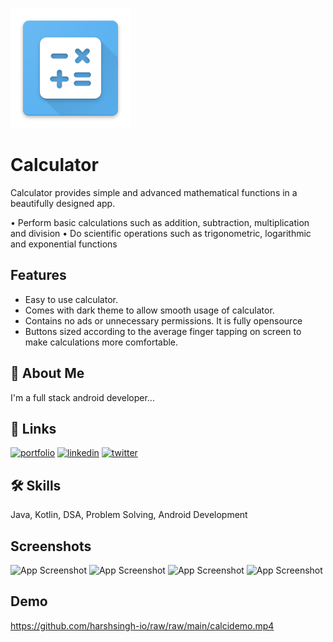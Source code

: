 
![Logo](https://github.com/harshsingh-io/calculator/blob/main/ic_launcher.png?raw=true)


# Calculator

Calculator provides simple and advanced mathematical functions in a beautifully designed app.

• Perform basic calculations such as addition, subtraction, multiplication and division
• Do scientific operations such as trigonometric, logarithmic and exponential functions
## Features

- Easy to use calculator.
- Comes with dark theme to allow smooth usage of calculator.
- Contains no ads or unnecessary permissions. It is fully opensource
- Buttons sized according to the average finger tapping on screen to make calculations more comfortable.


## 🚀 About Me
I'm a full stack android developer...


## 🔗 Links
[![portfolio](https://img.shields.io/badge/my_portfolio-000?style=for-the-badge&logo=ko-fi&logoColor=white)](#)
[![linkedin](https://img.shields.io/badge/linkedin-0A66C2?style=for-the-badge&logo=linkedin&logoColor=white)](https://www.linkedin.com/in/harshsingh-io)
[![twitter](https://img.shields.io/badge/twitter-1DA1F2?style=for-the-badge&logo=twitter&logoColor=white)](https://twitter.com/harshsingh_io)


## 🛠 Skills
Java, Kotlin, DSA, Problem Solving, Android Development


## Screenshots

![App Screenshot](https://github.com/harshsingh-io/raw/blob/main/calci1.png?raw=true)
![App Screenshot](https://github.com/harshsingh-io/raw/blob/main/c2.png?raw=true)
![App Screenshot](https://github.com/harshsingh-io/raw/blob/main/c3.png?raw=true)
![App Screenshot](https://github.com/harshsingh-io/raw/blob/main/c4.png?raw=true)
## Demo

https://github.com/harshsingh-io/raw/raw/main/calcidemo.mp4

